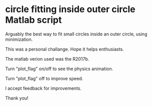 # circle fitting inside outer circle Matlab script
Arguably the best way to fit small circles inside an outer circle, using minimization.

This was a personal challange. Hope it helps enthusiasts.

The matlab verion used was the R2017b.

Turn "plot_flag" on/off to see the physics animation.

Turn "plot_flag" off to improve speed.

I accept feedback for improvements.

Thank you!




